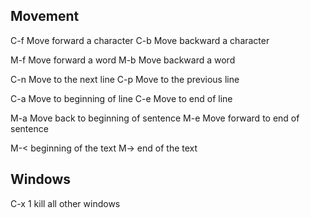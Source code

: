 ## Movement

C-f Move forward a character
C-b Move backward a character

M-f Move forward a word
M-b Move backward a word

C-n Move to the next line
C-p Move to the previous line

C-a Move to beginning of line
C-e Move to end of line

M-a Move back to beginning of sentence
M-e Move forward to end of sentence

M-< beginning of the text
M-> end of the text

## Windows

C-x 1 kill all other windows
